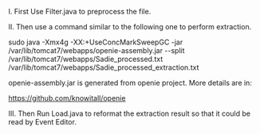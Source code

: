 I. First Use Filter.java to preprocess the file.

II. Then use a command similar to the following one to perform extraction. 

sudo java -Xmx4g -XX:+UseConcMarkSweepGC -jar /var/lib/tomcat7/webapps/openie-assembly.jar --split /var/lib/tomcat7/webapps/Sadie_processed.txt /var/lib/tomcat7/webapps/Sadie_processed_extraction.txt

openie-assembly.jar is generated from openie project. More details are in:

https://github.com/knowitall/openie

III. Then Run Load.java to reformat the extraction result so that it could be read by Event Editor.
